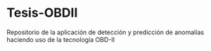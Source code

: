 # Tesis-OBDII
Repositorio de la aplicación de detección y predicción de anomalías haciendo uso de la tecnología OBD-II
